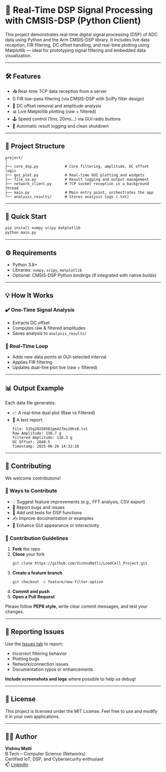 
# 📡 Real-Time DSP Signal Processing with CMSIS-DSP (Python Client)

This project demonstrates real-time digital signal processing (DSP) of ADC data using Python and the Arm CMSIS-DSP library. It includes live data reception, FIR filtering, DC offset handling, and real-time plotting using Matplotlib — ideal for prototyping signal filtering and embedded data visualization.

---

## 🛠️ Features

- 📥 Real-time TCP data reception from a server
- 🔃 FIR low-pass filtering (via CMSIS-DSP with SciPy filter design)
- 📏 DC offset removal and amplitude analysis
- 📊 Live Matplotlib plotting (raw + filtered)
- 🕹️ Speed control (1ms, 20ms...) via GUI radio buttons
- 💾 Automatic result logging and clean shutdown

---

## 🧱 Project Structure

```
project/
│
├── core_dsp.py            # Core filtering, amplitude, DC offset logic
├── gui_plot.py            # Real-time GUI plotting and widgets
├── file_io.py             # Result logging and output management
├── network_client.py      # TCP socket reception in a background thread
├── main.py                # Main entry point, orchestrates the app
└── analysis_results/      # Stores analysis logs (.txt)
```

---

## 🧪 Quick Start

```bash
pip install numpy scipy matplotlib
python main.py
```

---

## ⚙️ Requirements

- Python 3.8+
- Libraries: `numpy`, `scipy`, `matplotlib`
- Optional: CMSIS-DSP Python bindings (if integrated with native builds)

---

## 💡 How It Works

### ✔️ One-Time Signal Analysis
- Extracts DC offset
- Computes raw & filtered amplitudes
- Saves analysis to `analysis_results/`

### 🔄 Real-Time Loop
- Adds new data points at GUI-selected interval
- Applies FIR filtering
- Updates dual-line plot live (raw + filtered)

---

## 📊 Output Example

Each data file generates:
- 📈 A real-time dual plot (Raw vs Filtered)
- 📝 A text report:
  ```
  File: 535g20250502pm427ms20hz0.txt
  Raw Amplitude: 138.7 g
  Filtered Amplitude: 116.3 g
  DC Offset: 2048.5
  Timestamp: 2025-06-26 14:32:18
  ```

---

## 🤝 Contributing

We welcome contributions!

### 🧩 Ways to Contribute

- 💡 Suggest feature improvements (e.g., FFT analysis, CSV export)
- 🐞 Report bugs and issues
- 🧪 Add unit tests for DSP functions
- ✍️ Improve documentation or examples
- 🎨 Enhance GUI appearance or interactivity

### 📌 Contribution Guidelines

1. **Fork** the repo
2. **Clone** your fork
   ```bash
   git clone https://github.com/VishnuMatli/LoadCell_Project.git
   ```
3. **Create a feature branch**
   ```bash
   git checkout -b feature/new-filter-option
   ```
4. **Commit and push**
5. **Open a Pull Request**

Please follow **PEP8 style**, write clear commit messages, and test your changes.

---

## 🐛 Reporting Issues

Use the [Issues tab](https://github.com/VishnuMatli/LoadCell_Project/issues) to report:

- Incorrect filtering behavior
- Plotting bugs
- Network/connection issues
- Documentation typos or enhancements

**Include screenshots and logs** where possible to help us debug!

---

## 📃 License

This project is licensed under the MIT License. Feel free to use and modify it in your own applications.

---

## 👨‍💻 Author

**Vishnu Matli**  
B.Tech – Computer Science (Networks)  
Certified IoT, DSP, and Cybersecurity enthusiast  
📫 [LinkedIn](https://www.linkedin.com/in/vishnu-matli)
